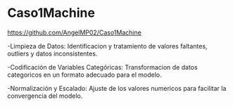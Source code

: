# Caso1Machine
https://github.com/AngelMP02/Caso1Machine

-Limpieza de Datos: Identificacion y tratamiento de valores
faltantes, outliers y datos inconsistentes.

-Codificación de Variables Categóricas: Transformacion de datos categoricos en un formato adecuado para el modelo.

-Normalización y Escalado: Ajuste de los valores numericos para facilitar la convergencia del modelo.

